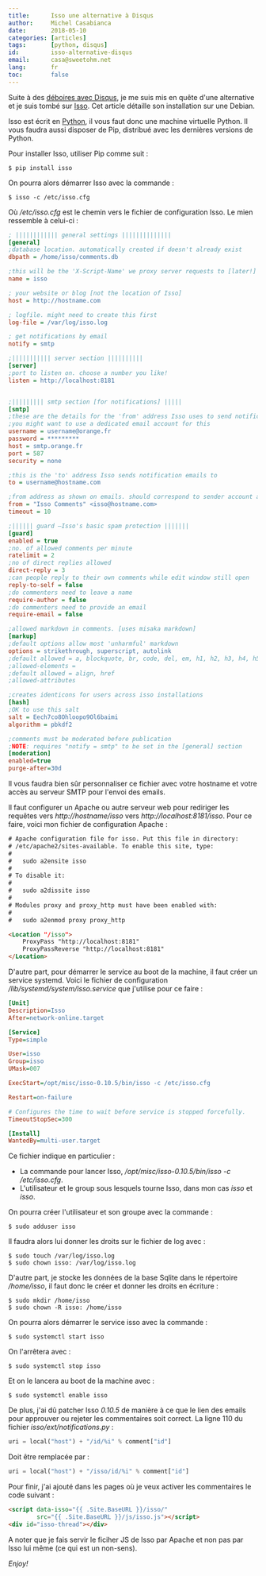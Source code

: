 ```yaml
---
title:      Isso une alternative à Disqus
author:     Michel Casabianca
date:       2018-05-10
categories: [articles]
tags:       [python, disqus]
id:         isso-alternative-disqus
email:      casa@sweetohm.net
lang:       fr
toc:        false
---
```


Suite à des [déboires avec Disqus](/blog/171.html), je me suis mis en quête d'une alternative et je suis tombé sur [Isso](https://github.com/posativ/isso). Cet article détaille son installation sur une Debian.

<!--more-->

Isso est écrit en [Python](http://python.org), il vous faut donc une machine virtuelle Python. Il vous faudra aussi disposer de Pip, distribué avec les dernières versions de Python.

Pour installer Isso, utiliser Pip comme suit :

```
$ pip install isso
```

On pourra alors démarrer Isso avec la commande :

```
$ isso -c /etc/isso.cfg
```

Où */etc/isso.cfg* est le chemin vers le fichier de configuration Isso. Le mien ressemble à celui-ci :

```ini
; |||||||||||| general settings ||||||||||||||
[general]
;database location. automatically created if doesn't already exist
dbpath = /home/isso/comments.db

;this will be the 'X-Script-Name' we proxy server requests to [later!]
name = isso

; your website or blog [not the location of Isso]
host = http://hostname.com

; logfile. might need to create this first
log-file = /var/log/isso.log

; get notifications by email
notify = smtp

;||||||||||| server section ||||||||||
[server]
;port to listen on. choose a number you like!
listen = http://localhost:8181


;||||||||| smtp section [for notifications] |||||
[smtp]
;these are the details for the 'from' address Isso uses to send notifications
;you might want to use a dedicated email account for this
username = username@orange.fr
password = *********
host = smtp.orange.fr
port = 587
security = none

;this is the 'to' address Isso sends notification emails to
to = username@hostname.com

;from address as shown on emails. should correspond to sender account above
from = "Isso Comments" <isso@hostname.com>
timeout = 10

;|||||| guard –Isso's basic spam protection |||||||
[guard]
enabled = true
;no. of allowed comments per minute
ratelimit = 2
;no of direct replies allowed
direct-reply = 3
;can people reply to their own comments while edit window still open
reply-to-self = false
;do commenters need to leave a name
require-author = false
;do commenters need to provide an email
require-email = false

;allowed markdown in comments. [uses misaka markdown]
[markup]
;default options allow most 'unharmful' markdown
options = strikethrough, superscript, autolink
;default allowed = a, blockquote, br, code, del, em, h1, h2, h3, h4, h5, h6, hr, ins, li, ol, p, pre, strong, table, tbody, td, th, thead, ul
;allowed-elements =
;default allowed = align, href
;allowed-attributes

;creates identicons for users across isso installations
[hash]
;OK to use this salt
salt = Eech7co8Ohloopo9Ol6baimi
algorithm = pbkdf2

;comments must be moderated before publication
;NOTE: requires "notify = smtp" to be set in the [general] section
[moderation]
enabled=true
purge-after=30d
```

Il vous faudra bien sûr personnaliser ce fichier avec votre hostname et votre accès au serveur SMTP pour l'envoi des emails.

Il faut configurer un Apache ou autre serveur web pour rediriger les requêtes vers *http://hostname/isso* vers *http://localhost:8181/isso*. Pour ce faire, voici mon fichier de configuration Apache :

```html
# Apache configuration file for isso. Put this file in directory:
# /etc/apache2/sites-available. To enable this site, type:
# 
#   sudo a2ensite isso
# 
# To disable it:
# 
#   sudo a2dissite isso
# 
# Modules proxy and proxy_http must have been enabled with:
# 
#   sudo a2enmod proxy proxy_http

<Location "/isso">
    ProxyPass "http://localhost:8181"
    ProxyPassReverse "http://localhost:8181"
</Location>
```

D'autre part, pour démarrer le service au boot de la machine, il faut créer un service systemd. Voici le fichier de configuration */lib/systemd/system/isso.service* que j'utilise pour ce faire :

```ini
[Unit]
Description=Isso
After=network-online.target

[Service]
Type=simple

User=isso
Group=isso
UMask=007

ExecStart=/opt/misc/isso-0.10.5/bin/isso -c /etc/isso.cfg

Restart=on-failure

# Configures the time to wait before service is stopped forcefully.
TimeoutStopSec=300

[Install]
WantedBy=multi-user.target
```

Ce fichier indique en particulier :

- La commande pour lancer Isso, */opt/misc/isso-0.10.5/bin/isso -c /etc/isso.cfg*.
- L'utilisateur et le group sous lesquels tourne Isso, dans mon cas *isso* et *isso*.

On pourra créer l'utilisateur et son groupe avec la commande :

```
$ sudo adduser isso
```

Il faudra alors lui donner les droits sur le fichier de log avec :

```
$ sudo touch /var/log/isso.log
$ sudo chown isso: /var/log/isso.log
```

D'autre part, je stocke les données de la base Sqlite dans le répertoire */home/isso*, il faut donc le créer et donner les droits en écriture :

```
$ sudo mkdir /home/isso
$ sudo chown -R isso: /home/isso
```

On pourra alors démarrer le service isso avec la commande :

```
$ sudo systemctl start isso
```

On l'arrêtera avec :

```
$ sudo systemctl stop isso
```

Et on le lancera au boot de la machine avec :

```
$ sudo systemctl enable isso
```

De plus, j'ai dû patcher Isso *0.10.5* de manière à ce que le lien des emails pour approuver ou rejeter les commentaires soit correct. La ligne 110 du fichier *isso/ext/notifications.py* :

```python
uri = local("host") + "/id/%i" % comment["id"]
```

Doit être remplacée par :

```python
uri = local("host") + "/isso/id/%i" % comment["id"]
```

Pour finir, j'ai ajouté dans les pages où je veux activer les commentaires le code suivant :

```html
<script data-isso="{{ .Site.BaseURL }}/isso/"
        src="{{ .Site.BaseURL }}/js/isso.js"></script>
<div id="isso-thread"></div>
```

A noter que je fais servir le ficiher JS de Isso par Apache et non pas par Isso lui même (ce qui est un non-sens).

*Enjoy!*
